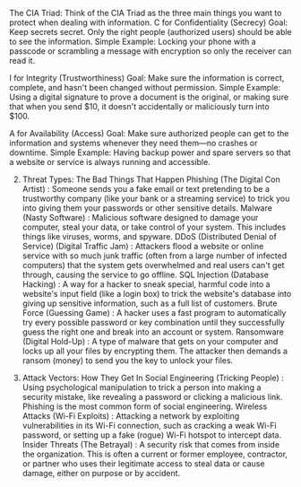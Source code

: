 The CIA Triad: Think of the CIA Triad as the three main things you want to protect when dealing with information.
C for Confidentiality (Secrecy)
Goal: Keep secrets secret. Only the right people (authorized users) should be able to see the information.
Simple Example: Locking your phone with a passcode or scrambling a message with encryption so only the receiver can read it.

I for Integrity (Trustworthiness)
Goal: Make sure the information is correct, complete, and hasn't been changed without permission.
Simple Example: Using a digital signature to prove a document is the original, or making sure that when you send $10, it doesn't accidentally or maliciously turn into $100.

A for Availability (Access)
Goal: Make sure authorized people can get to the information and systems whenever they need them—no crashes or downtime.
Simple Example: Having backup power and spare servers so that a website or service is always running and accessible.


2. Threat Types: The Bad Things That Happen
Phishing (The Digital Con Artist) : Someone sends you a fake email or text pretending to be a trustworthy company (like your bank or a streaming service) to trick you into giving them your passwords or other sensitive details.
Malware (Nasty Software) : Malicious software designed to damage your computer, steal your data, or take control of your system. This includes things like viruses, worms, and spyware.
DDoS (Distributed Denial of Service) (Digital Traffic Jam) : Attackers flood a website or online service with so much junk traffic (often from a large number of infected computers) that the system gets overwhelmed and real users can't get through, causing the service to go offline.
SQL Injection (Database Hacking) : A way for a hacker to sneak special, harmful code into a website's input field (like a login box) to trick the website's database into giving up sensitive information, such as a full list of customers.
Brute Force (Guessing Game) : A hacker uses a fast program to automatically try every possible password or key combination until they successfully guess the right one and break into an account or system.
Ransomware (Digital Hold-Up) : A type of malware that gets on your computer and locks up all your files by encrypting them. The attacker then demands a ransom (money) to send you the key to unlock your files.


3. Attack Vectors: How They Get In
Social Engineering (Tricking People) : Using psychological manipulation to trick a person into making a security mistake, like revealing a password or clicking a malicious link. Phishing is the most common form of social engineering.
Wireless Attacks (Wi-Fi Exploits) : Attacking a network by exploiting vulnerabilities in its Wi-Fi connection, such as cracking a weak Wi-Fi password, or setting up a fake (rogue) Wi-Fi hotspot to intercept data.
Insider Threats (The Betrayal) : A security risk that comes from inside the organization. This is often a current or former employee, contractor, or partner who uses their legitimate access to steal data or cause damage, either on purpose or by accident.
